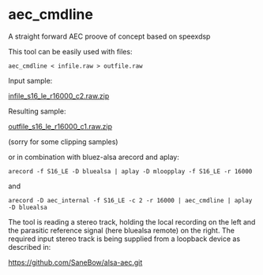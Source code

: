 # aec_cmdline
A straight forward AEC proove of concept based on speexdsp

This tool can be easily used with files:

`aec_cmdline < infile.raw > outfile.raw`

Input sample:

[infile_s16_le_r16000_c2.raw.zip](https://github.com/Arkq/bluez-alsa/files/8037121/infile_s16_le_r16000_c2.raw.zip)

Resulting sample:

[outfile_s16_le_r16000_c1.raw.zip](https://github.com/Arkq/bluez-alsa/files/8037159/outfile_s16_le_r16000_c1.raw.zip)

(sorry for some clipping samples)

or in combination with bluez-alsa arecord and aplay:

`arecord -f S16_LE -D bluealsa | aplay -D mloopplay -f S16_LE -r 16000`

and

`arecord -D aec_internal -f S16_LE -c 2 -r 16000 | aec_cmdline | aplay -D bluealsa`

The tool is reading a stereo track, holding the local recording on the left and the parasitic reference signal (here bluealsa remote) on the right. The required input stereo track is being supplied from a loopback device as described in:

https://github.com/SaneBow/alsa-aec.git
